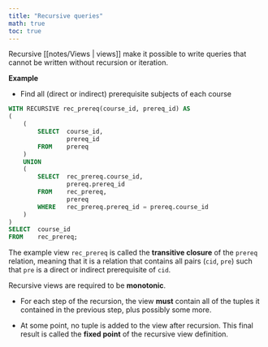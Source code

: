 ```yaml
---
title: "Recursive queries"
math: true
toc: true
---
```


Recursive [[notes/Views | views]] make it possible to write queries that cannot be written without recursion or iteration.

**Example**
- Find all (direct or indirect) prerequisite subjects of each course
```sql
WITH RECURSIVE rec_prereq(course_id, prereq_id) AS
(
    (
        SELECT  course_id,
                prereq_id
        FROM    prereq
    )
    UNION
    (
        SELECT  rec_prereq.course_id,
                prereq.prereq_id
        FROM    rec_prereq,
                prereq
        WHERE   rec_prereq.prereq_id = prereq.course_id
    )
)
SELECT  course_id
FROM    rec_prereq;
```
The example view `rec_prereq` is called the **transitive closure** of the `prereq` relation, meaning that it is a relation that contains all pairs (`cid`, `pre`) such that `pre` is a direct or indirect prerequisite of `cid`.

Recursive views are required to be **monotonic**.
- For each step of the recursion, the view **must** contain all of the tuples it contained in the previous step, plus possibly some more.

- At some point, no tuple is added to the view after recursion. This final result is called the **fixed point** of the recursive view definition.